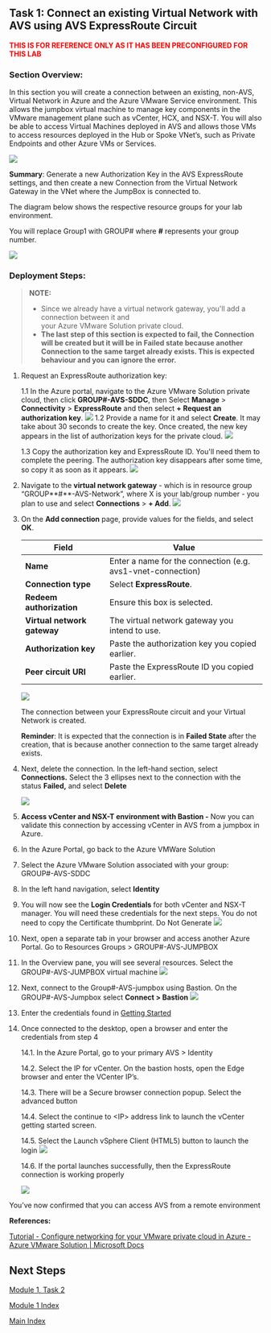 ## Task 1: Connect an existing Virtual Network with AVS using AVS ExpressRoute Circuit
**<span style="color:red">THIS IS FOR REFERENCE ONLY AS IT HAS BEEN PRECONFIGURED FOR THIS LAB</span>**

### Section Overview:

In this section you will create a connection between an existing, non-AVS,
Virtual Network in Azure and the Azure VMware Service environment. This allows
the jumpbox virtual machine to manage key components in the VMware management
plane such as vCenter, HCX, and NSX-T. You will also be able to access Virtual
Machines deployed in AVS and allows those VMs to access resources deployed in
the Hub or Spoke VNet’s, such as Private Endpoints and other Azure VMs or
Services.

![](media/6492e289dadbdb9a8d1d24410251b5ec.png)

**Summary**: Generate a new Authorization Key in the AVS ExpressRoute settings,
and then create a new Connection from the Virtual Network Gateway in the VNet
where the JumpBox is connected to.

The diagram below shows the respective resource groups for your lab environment.

You will replace Group1 with GROUP\# where **\#** represents your group
number.

![](media/Mod1Task1.png)

### Deployment Steps:

> **NOTE:** 
> - Since we already have a virtual network gateway, you'll add a connection between it and  
>  your Azure VMware Solution private cloud.
> - **The last step of this section is expected to fail, the Connection will be created but it 
> will be in Failed state because another Connection to the same target already exists. This is 
> expected behaviour and you can ignore the error.** 
> 
> 

1.  Request an ExpressRoute authorization key:

    1.1  In the Azure portal, navigate to the Azure VMware Solution private
        cloud, then click **GROUP\#-AVS-SDDC**, then Select **Manage** \>
        **Connectivity** \> **ExpressRoute** and then select **+ Request an
        authorization key**.
    ![](media/f6f4c38e827359e0b4d4425229fef764.png)
    1.2  Provide a name for it and select **Create**.
        It may take about 30 seconds to create the key. Once created, the new
        key appears in the list of authorization keys for the private cloud.
    ![](media/e62bf3f388a8af404afb380ddeed6f50.png)

    1.3  Copy the authorization key and ExpressRoute ID. You'll need them to
        complete the peering. The authorization key disappears after some time,
        so copy it as soon as it appears.
    ![](media/9937b15e4bf9036b5c0e63319f1842ef.png)

2.  Navigate to the **virtual network gateway** - which is in resource group
    “GROUP**\#**-AVS-Network”, where X is your lab/group number - you plan to
    use and select **Connections** \> **+ Add**.
    ![](media/2da1b77d558f10b6a5744c9365b4ac56.png)

3.  On the **Add connection** page, provide values for the fields, and select
    **OK**.

    | Field                       | Value                                                       |
    |-----------------------------|-------------------------------------------------------------|
    | **Name**                    | Enter a name for the connection (e.g. avs1-vnet-connection) |
    | **Connection type**         | Select **ExpressRoute**.                                    |
    | **Redeem authorization**    | Ensure this box is selected.                                |
    | **Virtual network gateway** | The virtual network gateway you intend to use.              |
    | **Authorization key**       | Paste the authorization key you copied earlier.             |
    | **Peer circuit URI**        | Paste the ExpressRoute ID you copied earlier.               |

    ![](media/a5e59a23afb399e5ea1a89c952ee9771.png)

    The connection between your ExpressRoute circuit and your Virtual Network is
    created.

    **Reminder**: It is expected that the connection is in **Failed State** after
    the creation, that is because another connection to the same target already
    exists.

4.  Next, delete the connection. In the left-hand section, select
    **Connections.** Select the 3 ellipses next to the connection with the
    status **Failed,** and select **Delete**

    ![](media/a10b0ff33cd930b42a0f1b048dd2fa58.png)

5.  **Access vCenter and NSX-T environment with Bastion -** Now you can validate
    this connection by accessing vCenter in AVS from a jumpbox in Azure.
6.  In the Azure Portal, go back to the Azure VMWare Solution

7.  Select the Azure VMware Solution associated with your group:
    GROUP\#-AVS-SDDC

8.  In the left hand navigation, select **Identity**

9.  You will now see the **Login Credentials** for both vCenter and NSX-T
    manager. You will need these credentials for the next steps. You do not need
    to copy the Certificate thumbprint. Do Not Generate
    ![](media/c4373fb79f1e514199a2818c9c7f1896.png)

10.  Next, open a separate tab in your browser and access another Azure Portal.
    Go to Resources Groups \> GROUP\#-AVS-JUMPBOX

11.  In the Overview pane, you will see several resources. Select the
    GROUP\#-AVS-JUMPBOX virtual machine
     ![](media/b734b5526fc08133182df06e4f54766e.png)

12.  Next, connect to the Group\#-AVS-jumpbox using Bastion. On the
    GROUP\#-AVS-Jumpbox select **Connect \> Bastion**
    ![](media/7f55862c6987b9cec69d8ccbcb4accab.png)

13. Enter the credentials found in [Getting Started](#getting-started)

14. Once connected to the desktop, open a browser and enter the credentials from
    step 4

    14.1.  In the Azure Portal, go to your primary AVS \> Identity

    14.2.  Select the IP for vCenter. On the bastion hosts, open the Edge browser
        and enter the VCenter IP’s.

    14.3.  There will be a Secure browser connection popup. Select the advanced
        button

    14.4.  Select the continue to \<IP\> address link to launch the vCenter getting
        started screen.

    14.5.  Select the Launch vSphere Client (HTML5) button to launch the login
    ![](media/54cea9a66678b2eced868e21f630ee15.png)

    14.6.  If the portal launches successfully, then the ExpressRoute connection is
    working properly

    ![](media/12a93addd22df8def5b1935a46341f94.png)

You’ve now confirmed that you can access AVS from a remote environment

**References:**

[Tutorial - Configure networking for your VMware private cloud in Azure - Azure
VMware Solution \| Microsoft
Docs](https://docs.microsoft.com/en-us/azure/azure-vmware/tutorial-configure-networking#connect-expressroute-to-the-virtual-network-gateway)

## Next Steps

[Module 1, Task 2](module-1-task-2.md)

[Module 1 Index](module-1-index.md)

[Main Index](index.md)